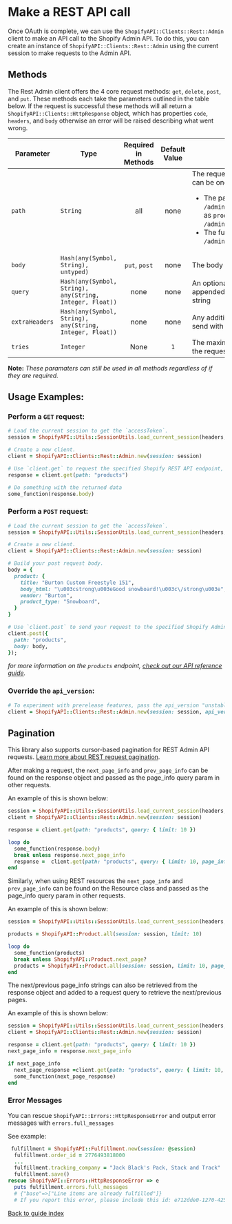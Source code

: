 # Make a REST API call

Once OAuth is complete, we can use the `ShopifyAPI::Clients::Rest::Admin` client to make an API call to the Shopify Admin API. To do this, you can create an instance of `ShopifyAPI::Clients::Rest::Admin` using the current session to make requests to the Admin API.

## Methods

The Rest Admin client offers the 4 core request methods: `get`, `delete`, `post`, and `put`. These methods each take the parameters outlined in the table below. If the request is successful these methods will all return a `ShopifyAPI::Clients::HttpResponse` object, which has properties `code`, `headers`, and `body` otherwise an error will be raised describing what went wrong.

| Parameter      | Type                                                     | Required in Methods | Default Value | Notes                                                                                                                                                                                                                                                                                  |
| -------------- | -------------------------------------------------------- | :-----------------: | :-----------: | -------------------------------------------------------------------------------------------------------------------------------------------------------------------------------------------------------------------------------------------------------------------------------------- |
| `path`         | `String`                                                 |         all         |     none      | The requested API endpoint path. This can be one of two formats:<ul><li>The path starting after the `/admin/api/{version}/` prefix, such as `products`, which executes `/admin/api/{version}/products.json`</li><li>The full path, such as `/admin/oauth/access_scopes.json`</li></ul> |
| `body`         | `Hash(any(Symbol, String), untyped)`                     |    `put`, `post`    |     none      | The body of the request                                                                                                                                                                                                                                                                |
| `query`        | `Hash(any(Symbol, String), any(String, Integer, Float))` |        none         |     none      | An optional query object to be appended to the request url as a query string                                                                                                                                                                                                           |
| `extraHeaders` | `Hash(any(Symbol, String), any(String, Integer, Float))` |        none         |     none      | Any additional headers you want to send with your request                                                                                                                                                                                                                              |
| `tries`        | `Integer`                                                |        None         |      `1`      | The maximum number of times to try the request _(must be >= 0)_                                                                                                                                                                                                                        |

**Note:** _These paramaters can still be used in all methods regardless of if they are required._

## Usage Examples:

### Perform a `GET` request:

```ruby
# Load the current session to get the `accessToken`.
session = ShopifyAPI::Utils::SessionUtils.load_current_session(headers, cookies, is_online)

# Create a new client.
client = ShopifyAPI::Clients::Rest::Admin.new(session: session)

# Use `client.get` to request the specified Shopify REST API endpoint, in this case `products`.
response = client.get(path: "products")

# Do something with the returned data
some_function(response.body)
```

### Perform a `POST` request:

```ruby
# Load the current session to get the `accessToken`.
session = ShopifyAPI::Utils::SessionUtils.load_current_session(headers, cookies, is_online)

# Create a new client.
client = ShopifyAPI::Clients::Rest::Admin.new(session: session)

# Build your post request body.
body = {
  product: {
    title: "Burton Custom Freestyle 151",
    body_html: "\u003cstrong\u003eGood snowboard!\u003c\/strong\u003e",
    vendor: "Burton",
    product_type: "Snowboard",
  }
}

# Use `client.post` to send your request to the specified Shopify Admin REST API endpoint.
client.post({
  path: "products",
  body: body,
});
```

_for more information on the `products` endpoint, [check out our API reference guide](https://shopify.dev/api/admin-rest/unstable/resources/product)._

### Override the `api_version`:

```ruby
# To experiment with prerelease features, pass the api_version "unstable".
client = ShopifyAPI::Clients::Rest::Admin.new(session: session, api_version: "unstable")
```

## Pagination

This library also supports cursor-based pagination for REST Admin API requests. [Learn more about REST request pagination](https://shopify.dev/api/usage/pagination-rest).

After making a request, the `next_page_info` and `prev_page_info` can be found on the response object and passed as the page_info query param in other requests.

An example of this is shown below:

```ruby
session = ShopifyAPI::Utils::SessionUtils.load_current_session(headers, cookies, is_online)
client = ShopifyAPI::Clients::Rest::Admin.new(session: session)

response = client.get(path: "products", query: { limit: 10 })

loop do
  some_function(response.body)
  break unless response.next_page_info
  response =  client.get(path: "products", query: { limit: 10, page_info: response.next_page_info })
end
```

Similarly, when using REST resources the `next_page_info` and `prev_page_info` can be found on the Resource class and passed as the page_info query param in other requests.

An example of this is shown below:

```ruby
session = ShopifyAPI::Utils::SessionUtils.load_current_session(headers, cookies, is_online)

products = ShopifyAPI::Product.all(session: session, limit: 10)

loop do
  some_function(products)
  break unless ShopifyAPI::Product.next_page?
  products = ShopifyAPI::Product.all(session: session, limit: 10, page_info: ShopifyAPI::Product.next_page_info)
end
```

The next/previous page_info strings can also be retrieved from the response object and added to a request query to retrieve the next/previous pages.

An example of this is shown below:

```ruby
session = ShopifyAPI::Utils::SessionUtils.load_current_session(headers, cookies, is_online)
client = ShopifyAPI::Clients::Rest::Admin.new(session: session)

response = client.get(path: "products", query: { limit: 10 })
next_page_info = response.next_page_info

if next_page_info
  next_page_response =client.get(path: "products", query: { limit: 10, page_info: next_page_info })
  some_function(next_page_response)
end
```

### Error Messages

You can rescue `ShopifyAPI::Errors::HttpResponseError` and output error messages with `errors.full_messages`

See example:

```ruby
 fulfillment = ShopifyAPI::Fulfillment.new(session: @session)
  fulfillment.order_id = 2776493818000
  ...
  fulfillment.tracking_company = "Jack Black's Pack, Stack and Track"
  fulfillment.save()
rescue ShopifyAPI::Errors::HttpResponseError => e
  puts fulfillment.errors.full_messages
  # {"base"=>["Line items are already fulfilled"]}
  # If you report this error, please include this id: e712dde0-1270-4258-8cdb-d198792c917e.
```

[Back to guide index](../README.md)
